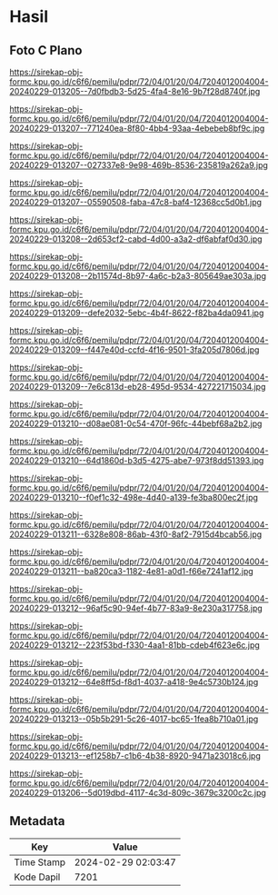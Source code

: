 # Hasil

## Foto C Plano

https://sirekap-obj-formc.kpu.go.id/c6f6/pemilu/pdpr/72/04/01/20/04/7204012004004-20240229-013205--7d0fbdb3-5d25-4fa4-8e16-9b7f28d8740f.jpg

https://sirekap-obj-formc.kpu.go.id/c6f6/pemilu/pdpr/72/04/01/20/04/7204012004004-20240229-013207--771240ea-8f80-4bb4-93aa-4ebebeb8bf9c.jpg

https://sirekap-obj-formc.kpu.go.id/c6f6/pemilu/pdpr/72/04/01/20/04/7204012004004-20240229-013207--027337e8-9e98-469b-8536-235819a262a9.jpg

https://sirekap-obj-formc.kpu.go.id/c6f6/pemilu/pdpr/72/04/01/20/04/7204012004004-20240229-013207--05590508-faba-47c8-baf4-12368cc5d0b1.jpg

https://sirekap-obj-formc.kpu.go.id/c6f6/pemilu/pdpr/72/04/01/20/04/7204012004004-20240229-013208--2d653cf2-cabd-4d00-a3a2-df6abfaf0d30.jpg

https://sirekap-obj-formc.kpu.go.id/c6f6/pemilu/pdpr/72/04/01/20/04/7204012004004-20240229-013208--2b11574d-8b97-4a6c-b2a3-805649ae303a.jpg

https://sirekap-obj-formc.kpu.go.id/c6f6/pemilu/pdpr/72/04/01/20/04/7204012004004-20240229-013209--defe2032-5ebc-4b4f-8622-f82ba4da0941.jpg

https://sirekap-obj-formc.kpu.go.id/c6f6/pemilu/pdpr/72/04/01/20/04/7204012004004-20240229-013209--f447e40d-ccfd-4f16-9501-3fa205d7806d.jpg

https://sirekap-obj-formc.kpu.go.id/c6f6/pemilu/pdpr/72/04/01/20/04/7204012004004-20240229-013209--7e6c813d-eb28-495d-9534-427221715034.jpg

https://sirekap-obj-formc.kpu.go.id/c6f6/pemilu/pdpr/72/04/01/20/04/7204012004004-20240229-013210--d08ae081-0c54-470f-96fc-44bebf68a2b2.jpg

https://sirekap-obj-formc.kpu.go.id/c6f6/pemilu/pdpr/72/04/01/20/04/7204012004004-20240229-013210--64d1860d-b3d5-4275-abe7-973f8dd51393.jpg

https://sirekap-obj-formc.kpu.go.id/c6f6/pemilu/pdpr/72/04/01/20/04/7204012004004-20240229-013210--f0ef1c32-498e-4d40-a139-fe3ba800ec2f.jpg

https://sirekap-obj-formc.kpu.go.id/c6f6/pemilu/pdpr/72/04/01/20/04/7204012004004-20240229-013211--6328e808-86ab-43f0-8af2-7915d4bcab56.jpg

https://sirekap-obj-formc.kpu.go.id/c6f6/pemilu/pdpr/72/04/01/20/04/7204012004004-20240229-013211--ba820ca3-1182-4e81-a0d1-f66e7241af12.jpg

https://sirekap-obj-formc.kpu.go.id/c6f6/pemilu/pdpr/72/04/01/20/04/7204012004004-20240229-013212--96af5c90-94ef-4b77-83a9-8e230a317758.jpg

https://sirekap-obj-formc.kpu.go.id/c6f6/pemilu/pdpr/72/04/01/20/04/7204012004004-20240229-013212--223f53bd-f330-4aa1-81bb-cdeb4f623e6c.jpg

https://sirekap-obj-formc.kpu.go.id/c6f6/pemilu/pdpr/72/04/01/20/04/7204012004004-20240229-013212--64e8ff5d-f8d1-4037-a418-9e4c5730b124.jpg

https://sirekap-obj-formc.kpu.go.id/c6f6/pemilu/pdpr/72/04/01/20/04/7204012004004-20240229-013213--05b5b291-5c26-4017-bc65-1fea8b710a01.jpg

https://sirekap-obj-formc.kpu.go.id/c6f6/pemilu/pdpr/72/04/01/20/04/7204012004004-20240229-013213--ef1258b7-c1b6-4b38-8920-9471a23018c6.jpg

https://sirekap-obj-formc.kpu.go.id/c6f6/pemilu/pdpr/72/04/01/20/04/7204012004004-20240229-013206--5d019dbd-4117-4c3d-809c-3679c3200c2c.jpg


## Metadata

| Key        | Value               |
| ---------- | ------------------- |
| Time Stamp | 2024-02-29 02:03:47 |
| Kode Dapil | 7201                |



